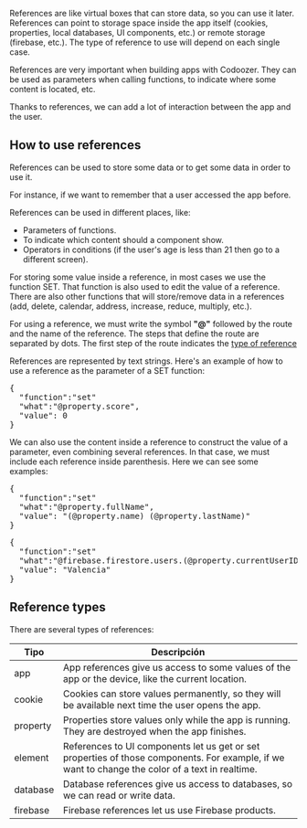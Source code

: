 References are like virtual boxes that can store data, so you can use it later. References can point to storage space inside the app itself (cookies, properties, local databases, UI components, etc.) or remote storage (firebase, etc.). The type of reference to use will depend on each single case.

References are very important when building apps with Codoozer. They can be used as parameters when calling functions, to indicate where some content is located, etc.

Thanks to references, we can add a lot of interaction between the app and the user.


## How to use references

References can be used to store some data or to get some data in order to use it.

For instance, if we want to remember that a user accessed the app before.

References can be used in different places, like:

- Parameters of functions.
- To indicate which content should a component show.
- Operators in conditions (if the user's age is less than 21 then go to a different screen).

For storing some value inside a reference, in most cases we use the function SET. That function is also used to edit the value of a reference. There are also other functions that will store/remove data in a references (add, delete, calendar, address, increase, reduce, multiply, etc.).

For using a reference, we must write the symbol **"@"** followed by the route and the name of the reference. The steps that define the route are separated by dots. The first step of the route indicates the [type of reference](reference-types)

References are represented by text strings. Here's an example of how to use a reference as the parameter of a SET function: 

<pre>
{
  "function":"set"
  "what":"@property.score",
  "value": 0
}
</pre>

We can also use the content inside a reference to construct the value of a parameter, even combining several references. In that case, we must include each reference inside parenthesis. Here we can see some examples:

<pre>
{
  "function":"set"
  "what":"@property.fullName",
  "value": "(@property.name) (@property.lastName)"
}
</pre>


<pre>
{
  "function":"set"
  "what":"@firebase.firestore.users.(@property.currentUserID).city",
  "value": "Valencia"
}
</pre>



## Reference types

There are several types of references:

| Tipo  | Descripción |
| ------------- | ------------- |
| app | App references give us access to some values of the app or the device, like the current location.|
| cookie | Cookies can store values permanently, so they will be available next time the user opens the app.|
| property | Properties store values only while the app is running. They are destroyed when the app finishes. |
| element | References to UI components let us get or set properties of those components. For example, if we want to change the color of a text in realtime. |
| database | Database references give us access to databases, so we can read or write data. |
| firebase | Firebase references let us use Firebase products. |
